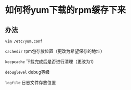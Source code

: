 ﻿---
layout: post
---

# 如何将yum下载的rpm缓存下来

## 办法

`vim /etc/yum.conf`

`cachedir` rpm包存放位置（更改为希望保存的地址）

`keepcache` 下载完成后是否进行清理（更改为1）

`debuglevel` debug等级

`logfile` 日志文件存放位置


